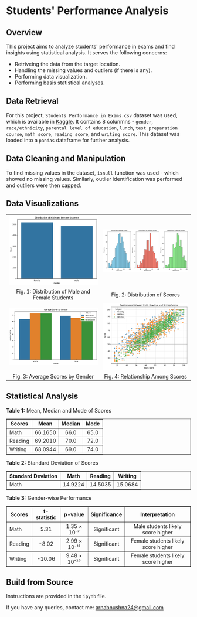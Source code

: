 # Students' Performance Analysis


## Overview
This project aims to analyze students' performance in exams and find insights using statistical analysis. It serves the following concerns:

* Retriveing the data from the target location.
* Handling the missing values and outliers (if there is any).
* Performing data visualization.
* Performing basis statistical analyses.


## Data Retrieval
For this project, `Students Performance in Exams.csv` dataset was used, which is available in [Kaggle](https://www.kaggle.com/spscientist/students-performance-in-exams). It contains 8 colunmns - `gender`, `race/ethnicity`, `parental level of education`, `lunch`, `test preparation course`, `math score`, `reading score`, and `writing score`. This dataset was loaded into a `pandas` dataframe for further analysis.


## Data Cleaning and Manipulation
To find missing values in the dataset, `isnull` function was used - which showed no missing values. Similarly, outlier identification was performed and outliers were then capped.


## Data Visualizations
<table>
  
  <tr>
    <td align="center"><img src="https://github.com/ArnabUshna24/Students-Performance-Analysis/blob/main/data_visualizations/male_female_students_distribution.png" alt="Distribution of Male and Female Students" width="300"/></td>
    <td align="center"><img src="https://github.com/ArnabUshna24/Students-Performance-Analysis/blob/main/data_visualizations/scores_distributions.png" alt="Distribution of Scores" width="300"/></td>
  </tr>
  
  <tr>
    <td align="center"> Fig. 1: Distribution of Male and Female Students </td>
    <td align="center"> Fig. 2: Distribution of Scores </td>
  </tr>
  
  <tr>
    <td align="center"><img src="https://github.com/ArnabUshna24/Students-Performance-Analysis/blob/main/data_visualizations/avg_scores_gender.png" alt="Average Scores by Gender" width="300"/></td>
    <td align="center"><img src="https://github.com/ArnabUshna24/Students-Performance-Analysis/blob/main/data_visualizations/relationship_among_scores.png" alt="Relationship Among Scores" width="300"/></td>
  </tr>
  
   <tr>
    <td align="center"> Fig. 3: Average Scores by Gender </td>
    <td align="center"> Fig. 4: Relationship Among Scores </td>
  </tr>
  
</table>


## Statistical Analysis

<p><strong>Table 1:</strong> Mean, Median and Mode of Scores </p>
<table border="1" cellspacing="0" cellpadding="5">
  <tr>
    <th> Scores </th>
    <th align="center"> Mean </th>
    <th align="center"> Median </th>
    <th align="center"> Mode </th>
  </tr>
  <tr>
    <td> Math </td>
    <td align="center"> 66.1650 </td>
    <td align="center"> 66.0 </td>
    <td align="center"> 65.0 </td>
  </tr>
  <tr>
    <td> Reading </td>
    <td align="center"> 69.2010 </td>
    <td align="center"> 70.0 </td>
    <td align="center"> 72.0 </td>
  </tr>
  <tr>
    <td> Writing </td>
    <td align="center"> 68.0944 </td>
    <td align="center"> 69.0 </td>
    <td align="center"> 74.0 </td>
  </tr>
</table>


<p><strong>Table 2:</strong> Standard Deviation of Scores </p>
<table border="1" cellspacing="0" cellpadding="5">
  <tr>
    <th> Standard Deviation </th>
    <th align="center"> Math </th>
    <th align="center"> Reading </th>
    <th align="center"> Writing </th>
  </tr>
  
  <tr>
    <td> Math </td>
    <td align="center"> 14.9224 </td>
    <td align="center"> 14.5035 </td>
    <td align="center"> 15.0684 </td>
  </tr>
  
</table>


<p><strong>Table 3:</strong> Gender-wise Performance </p>
<table border="1" cellspacing="0" cellpadding="5">
  <tr>
    <th> Scores </th>
    <th align="center"> t-statistic </th>
    <th align="center"> p-value </th>
    <th align="center"> Significance </th>
    <th align="center"> Interpretation </th>
  </tr>
  
  <tr>
    <td> Math </td>
    <td align="center"> 5.31 </td>
    <td align="center"> 1.35 × 10⁻⁷ </td>
    <td align="center"> Significant </td>
    <td align="center"> Male students likely score higher </td>
  </tr>

  <tr>
    <td> Reading </td>
    <td align="center"> -8.02 </td>
    <td align="center"> 2.99 × 10⁻¹⁵ </td>
    <td align="center"> Significant </td>
    <td align="center"> Female students likely score higher </td>
  </tr>

  <tr>
    <td> Writing </td>
    <td align="center"> -10.06 </td>
    <td align="center"> 9.48 × 10⁻²³ </td>
    <td align="center"> Significant </td>
    <td align="center"> Female students likely score higher </td>
  </tr>
  
</table>


## Build from Source
Instructions are provided in the `ipynb` file.


If you have any queries, contact me: arnabnushna24@gmail.com
